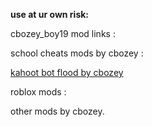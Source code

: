 **use at ur own risk:** 

cbozey_boy19 mod links : 

school cheats mods by cbozey :

<a href="https://replit.com/@Cbozeyboy19/kahoot-bot-by-cbozey-this-is-not-from-discord-stop-saying#index.js" target="_blank">kahoot bot flood by cbozey</a>

roblox mods :


other mods by cbozey.
